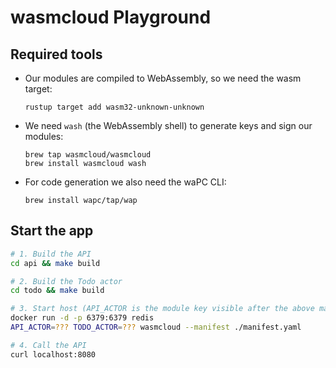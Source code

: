 # wasmcloud Playground

## Required tools

- Our modules are compiled to WebAssembly, so we need the wasm target:

  ```
  rustup target add wasm32-unknown-unknown
  ```

- We need `wash` (the WebAssembly shell) to generate keys and sign our modules:

  ```
  brew tap wasmcloud/wasmcloud
  brew install wasmcloud wash
  ```

- For code generation we also need the waPC CLI:

  ```
  brew install wapc/tap/wap
  ```

## Start the app

```sh
# 1. Build the API
cd api && make build

# 2. Build the Todo actor
cd todo && make build

# 3. Start host (API_ACTOR is the module key visible after the above make build command)
docker run -d -p 6379:6379 redis
API_ACTOR=??? TODO_ACTOR=??? wasmcloud --manifest ./manifest.yaml

# 4. Call the API
curl localhost:8080
```
